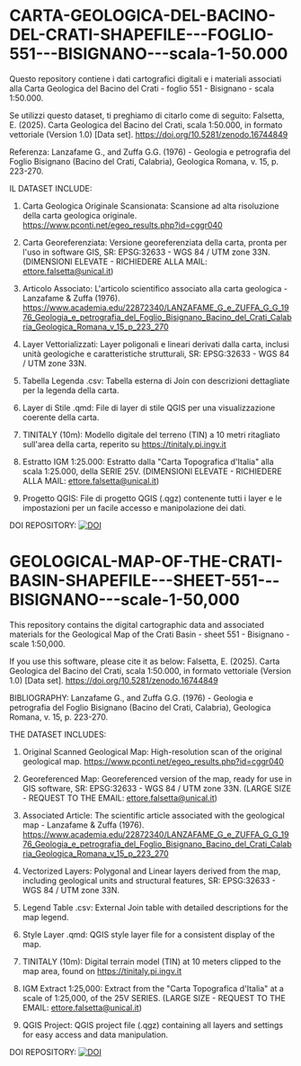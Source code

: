 # CARTA-GEOLOGICA-DEL-BACINO-DEL-CRATI-SHAPEFILE---FOGLIO-551---BISIGNANO---scala-1-50.000

Questo repository contiene i dati cartografici digitali e i materiali associati alla Carta Geologica del Bacino del Crati - foglio 551 - Bisignano - scala 1:50.000. 

Se utilizzi questo dataset, ti preghiamo di citarlo come di seguito:
Falsetta, E. (2025). Carta Geologica del Bacino del Crati, scala 1:50.000, in formato vettoriale (Version 1.0) [Data set]. https://doi.org/10.5281/zenodo.16744849 

Referenza: Lanzafame G., and Zuffa G.G. (1976) - Geologia e petrografia del Foglio Bisignano (Bacino del Crati, Calabria), Geologica Romana, v. 15, p. 223-270.

IL DATASET INCLUDE:

1. Carta Geologica Originale Scansionata: Scansione ad alta risoluzione della carta geologica originale. https://www.pconti.net/egeo_results.php?id=cggr040

2. Carta Georeferenziata: Versione georeferenziata della carta, pronta per l'uso in software GIS, SR: EPSG:32633 - WGS 84 / UTM zone 33N. (DIMENSIONI ELEVATE - RICHIEDERE ALLA MAIL: ettore.falsetta@unical.it)

3. Articolo Associato: L'articolo scientifico associato alla carta geologica - Lanzafame & Zuffa (1976). https://www.academia.edu/22872340/LANZAFAME_G_e_ZUFFA_G_G_1976_Geologia_e_petrografia_del_Foglio_Bisignano_Bacino_del_Crati_Calabria_Geologica_Romana_v_15_p_223_270

4. Layer Vettorializzati: Layer poligonali e lineari derivati dalla carta, inclusi unità geologiche e caratteristiche strutturali, SR: EPSG:32633 - WGS 84 / UTM zone 33N.

5. Tabella Legenda .csv: Tabella esterna di Join con descrizioni dettagliate per la legenda della carta.

6. Layer di Stile .qmd: File di layer di stile QGIS per una visualizzazione coerente della carta.

7. TINITALY (10m): Modello digitale del terreno (TIN) a 10 metri ritagliato sull'area della carta, reperito su https://tinitaly.pi.ingv.it

8. Estratto IGM 1:25.000: Estratto dalla "Carta Topografica d'Italia" alla scala 1:25.000, della SERIE 25V. (DIMENSIONI ELEVATE - RICHIEDERE ALLA MAIL: ettore.falsetta@unical.it)

9. Progetto QGIS: File di progetto QGIS (.qgz) contenente tutti i layer e le impostazioni per un facile accesso e manipolazione dei dati.

DOI REPOSITORY: <a href="https://doi.org/10.5281/zenodo.16744848"><img src="https://zenodo.org/badge/1032421943.svg" alt="DOI"></a>






# GEOLOGICAL-MAP-OF-THE-CRATI-BASIN-SHAPEFILE---SHEET-551---BISIGNANO---scale-1-50,000 

This repository contains the digital cartographic data and associated materials for the Geological Map of the Crati Basin - sheet 551 - Bisignano - scale 1:50,000. 

If you use this software, please cite it as below: 
Falsetta, E. (2025). Carta Geologica del Bacino del Crati, scala 1:50.000, in formato vettoriale (Version 1.0) [Data set]. https://doi.org/10.5281/zenodo.16744849 

BIBLIOGRAPHY: Lanzafame G., and Zuffa G.G. (1976) - Geologia e petrografia del Foglio Bisignano (Bacino del Crati, Calabria), Geologica Romana, v. 15, p. 223-270.

THE DATASET INCLUDES:

1. Original Scanned Geological Map: High-resolution scan of the original geological map. https://www.pconti.net/egeo_results.php?id=cggr040

2. Georeferenced Map: Georeferenced version of the map, ready for use in GIS software, SR: EPSG:32633 - WGS 84 / UTM zone 33N. (LARGE SIZE - REQUEST TO THE EMAIL: ettore.falsetta@unical.it)

3. Associated Article: The scientific article associated with the geological map - Lanzafame & Zuffa (1976). https://www.academia.edu/22872340/LANZAFAME_G_e_ZUFFA_G_G_1976_Geologia_e_petrografia_del_Foglio_Bisignano_Bacino_del_Crati_Calabria_Geologica_Romana_v_15_p_223_270

4. Vectorized Layers: Polygonal and Linear layers derived from the map, including geological units and structural features, SR: EPSG:32633 - WGS 84 / UTM zone 33N.

5. Legend Table .csv: External Join table with detailed descriptions for the map legend.

6. Style Layer .qmd: QGIS style layer file for a consistent display of the map.

7. TINITALY (10m): Digital terrain model (TIN) at 10 meters clipped to the map area, found on https://tinitaly.pi.ingv.it

8. IGM Extract 1:25,000: Extract from the "Carta Topografica d'Italia" at a scale of 1:25,000, of the 25V SERIES. (LARGE SIZE - REQUEST TO THE EMAIL: ettore.falsetta@unical.it)

9. QGIS Project: QGIS project file (.qgz) containing all layers and settings for easy access and data manipulation.

DOI REPOSITORY: <a href="https://doi.org/10.5281/zenodo.16744848"><img src="https://zenodo.org/badge/1032421943.svg" alt="DOI"></a>
